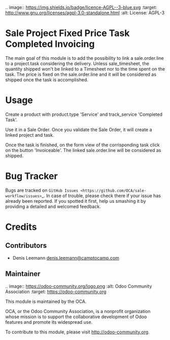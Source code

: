 .. image:: https://img.shields.io/badge/licence-AGPL--3-blue.svg
   :target: http://www.gnu.org/licenses/agpl-3.0-standalone.html
   :alt: License: AGPL-3

Sale Project Fixed Price Task Completed Invoicing
=================================================

The main goal of this module is to add the possibility to link a sale.order.line
to a project.task considering the delivery.
Unless sale_timesheet, the quantity shipped won't be linked to a Timesheet nor
to the time spent on the task. The price is fixed on the sale.order.line and it
will be considered as shipped once the task is accomplished.

Usage
=====

Create a product with product.type 'Service' and track_service 'Completed Task'.

Use it in a Sale Order. Once you validate the Sale Order, it will create a linked
project and task.

Once the task is finished, on the form view of the corrisponding task click on the
button 'Invoiceable'. The linked sale.order.line will be considered as shipped.


Bug Tracker
===========

Bugs are tracked on `GitHub Issues <https://github.com/OCA/sale-workflow/issues>`_.
In case of trouble, please check there if your issue has already been reported.
If you spotted it first, help us smashing it by providing a detailed and welcomed feedback.


Credits
=======

Contributors
------------

* Denis Leemann <denis.leemann@camptocamp.com>


Maintainer
----------

.. image:: https://odoo-community.org/logo.png
   :alt: Odoo Community Association
   :target: https://odoo-community.org

This module is maintained by the OCA.

OCA, or the Odoo Community Association, is a nonprofit organization whose
mission is to support the collaborative development of Odoo features and
promote its widespread use.

To contribute to this module, please visit http://odoo-community.org.
